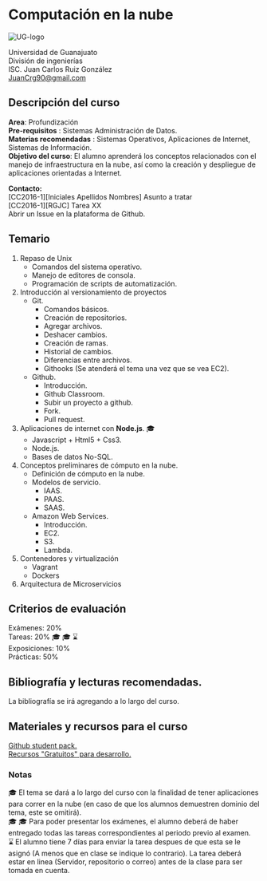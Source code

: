 # Computación en la nube
![UG-logo](http://res.cloudinary.com/juancrg90/image/upload/c_scale,w_100/v1453664593/UG_dyzkjm.png)

Universidad de Guanajuato  
División de ingenierías  
ISC. Juan Carlos Ruiz González  
JuanCrg90@gmail.com 

## Descripción del curso
**Area**: Profundización  
**Pre-requisitos** : Sistemas Administración de Datos.  
**Materias recomendadas** : Sistemas Operativos, Aplicaciones de Internet, Sistemas de Información.  
**Objetivo del curso**: El alumno aprenderá los conceptos relacionados con el manejo de infraestructura en la nube, así como la creación y despliegue de aplicaciones orientadas a Internet.

**Contacto:**  
[CC2016-1][Iniciales Apellidos Nombres] Asunto a tratar  
[CC2016-1][RGJC] Tarea XX  
Abrir un Issue en la plataforma de Github.

## Temario

1. Repaso de Unix  
    * Comandos del sistema operativo.
    * Manejo de editores de consola.
    * Programación de scripts de automatización.
2. Introducción al versionamiento de proyectos  
    * Git.  
         * Comandos básicos.
         * Creación de repositorios.
         * Agregar archivos.
         * Deshacer cambios.
         * Creación de ramas.
         * Historial de cambios.
         * Diferencias entre archivos.
         * Githooks (Se atenderá el tema una vez que se vea EC2).
    * Github.  
         * Introducción.
         * Github Classroom.
         * Subir un proyecto a github.
         * Fork.
         * Pull request.
3. Aplicaciones de internet con **Node.js**. :mortar_board:
     * Javascript + Html5 + Css3.
     * Node.js.
     * Bases de datos  No-SQL.
4. Conceptos preliminares de cómputo en la nube.
     * Definición de cómputo en la nube.
     * Modelos de servicio.
         * IAAS.
         * PAAS.
         * SAAS.
     * Amazon Web Services.
         * Introducción.
         * EC2.
         * S3.
         * Lambda.
5. Contenedores y virtualización  
     * Vagrant
     * Dockers
6. Arquitectura de Microservicios

## Criterios de evaluación
Exámenes: 20%  
Tareas: 20% :mortar_board: :mortar_board: :hourglass:   
Exposiciones: 10%  
Prácticas: 50%

## Bibliografía  y lecturas recomendadas.
La bibliografía se irá agregando a lo largo del curso.

## Materiales y recursos para el curso
[Github student pack.](https://education.github.com/pack)  
[Recursos "Gratuitos" para desarrollo.](https://github.com/ripienaar/free-for-dev)


### Notas
:mortar_board: El tema se dará a lo largo del curso con la finalidad de tener aplicaciones para correr en la nube (en caso de que los alumnos demuestren dominio del tema, este se omitirá).  
:mortar_board: :mortar_board: Para poder presentar los exámenes, el alumno deberá de haber entregado todas las tareas correspondientes al periodo previo al examen.  
:hourglass: El alumno tiene 7 días para enviar la tarea despues de que esta se le asignó (A menos que en clase se indique lo contrario). La tarea deberá estar en linea (Servidor, repositorio o correo) antes de la clase para ser tomada en cuenta.
